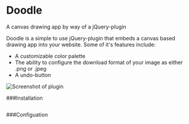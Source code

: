 # Doodle
A canvas drawing app by way of a jQuery-plugin

Doodle is a simple to use jQuery-plugin that embeds a canvas based drawing app into your website. 
Some of it's features include:

* A customizable color palette 
* The ability to configure the download format of your image as either .png or .jpeg
* A undo-button

![Screenshot of plugin](http://www.student.bth.se/~edjo14/javascript/kmom07/img/screenshot-small.png)

###Installation
```  
```

###Configuation
```  
```